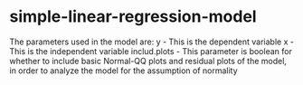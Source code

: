 # simple-linear-regression-model

The parameters used in the model are:
y - This is the dependent variable
x - This is the independent variable
includ.plots - This parameter is boolean for whether to include basic Normal-QQ plots and residual plots of the model, in order to analyze the model for the assumption of normality
